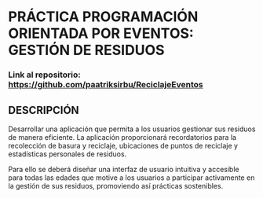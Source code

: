 # PRÁCTICA PROGRAMACIÓN ORIENTADA POR EVENTOS: GESTIÓN DE RESIDUOS
### Link al repositorio: https://github.com/paatriksirbu/ReciclajeEventos

## DESCRIPCIÓN
Desarrollar una aplicación que permita a los usuarios gestionar sus residuos de manera eficiente. La aplicación proporcionará recordatorios para la recolección de basura y reciclaje, ubicaciones de puntos de reciclaje y estadísticas personales de residuos.

Para ello se deberá diseñar una interfaz de usuario intuitiva y accesible para todas las edades que motive a los usuarios a participar activamente en la gestión de sus residuos, promoviendo así prácticas sostenibles.

